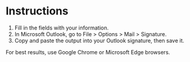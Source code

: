 # Instructions

1. Fill in the fields with your information.
2. In Microsoft Outlook, go to File > Options > Mail > Signature.
3. Copy and paste the output into your Outlook signature, then save it.

For best results, use Google Chrome or Microsoft Edge browsers.
